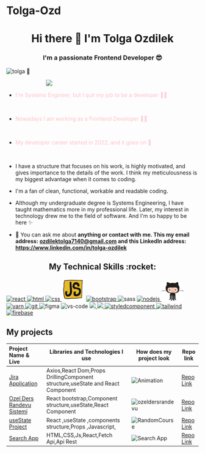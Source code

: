 # Tolga-Ozd
<h1 align="center">Hi there 👋 I'm Tolga Ozdilek </h1>
<h3 align="center">I'm a passionate Frontend Developer 😎 </h3>

<p align="left"> <img src="https://komarev.com/ghpvc/?username=Tolga-Ozd&label=Profile%20views&color=0e75b6&style=flat" alt="tolga" />  🚀 </p>
<p>
<img src="https://media.giphy.com/media/SIi9Q5c5KMQhEUenYG/giphy.gif" align="right" width="400"></br>


  
* <font color="pink"> I'm Systems Engineer, but I quit my job to be a developer 👨‍💻 </font>
</br>

* <font color="pink"> Nowadays I am working as a Frontend Developer 👨‍💻 </font>
</br>

* <font color="pink">  My developer career started in 2022, and it goes on 🚀 </font>
<br>

* I have a structure that focuses on his work, is highly motivated, and gives importance to the details of the work. I think my meticulousness is my biggest advantage when it comes to coding.

* I'm a fan of clean, functional, workable and readable coding.

* Although my undergraduate degree is Systems Engineering, I have taught mathematics more in my professional life. Later, my interest in technology drew me to the field of software. And I'm so happy to be here ✨ </p>

- 💬 You can ask me about **anything or contact with me. This my email address: **ozdilektolga7140@gmail.com and this LinkedIn address: https://www.linkedin.com/in/tolga-ozdilek****

<h2 align="center"> My Technical Skills :rocket:</h2>
<div>
     <a href="#" target="_blank"> <img src="https://cdn.icon-icons.com/icons2/2415/PNG/512/react_original_wordmark_logo_icon_146375.png" alt="react" width="60"/> </a> 
     <a href="#" target="_blank"> <img src="https://www.svgrepo.com/show/353884/html-5.svg" alt="html" height="60"/> </a> 
    <a href="#" target="_blank"> <img src="https://www.svgrepo.com/show/303263/css3-logo.svg" alt="css" height="60"/> </a>
    <img src="https://github.com/prowebdev119/prowebdev119/blob/main/git%20profile%20icons/javascript_aladdinGene.gif" width="60" alt="javascript" />
     <a href="#" target="_blank"> <img src="https://user-images.githubusercontent.com/25181517/183898054-b3d693d4-dafb-4808-a509-bab54cf5de34.png" alt="bootstrap" height="50"/> </a> 
    <img src="https://raw.githubusercontent.com/danielcranney/readme-generator/main/public/icons/skills/sass-colored.svg" width="50" alt="sass" />
    <a href="#" target="_blank"> <img src="https://user-images.githubusercontent.com/25181517/183568594-85e280a7-0d7e-4d1a-9028-c8c2209e073c.png" alt="nodejs" height="60"/> </a>
    <img src="https://github.com/prowebdev119/prowebdev119/blob/main/git%20profile%20icons/git_aladdinGene.gif" width="60" alt="git" />
    <a href="#" target="_blank"> <img src="https://user-images.githubusercontent.com/25181517/183049794-a3dfaddd-22ee-4ffe-b0b4-549ccd4879f9.png" alt="yarn" height="50"/> </a>
     <a href="#" target="_blank"> <img src="https://www.vectorlogo.zone/logos/git-scm/git-scm-icon.svg" alt="git" height="50"/> </a> 
    <img src="https://raw.githubusercontent.com/danielcranney/readme-generator/main/public/icons/skills/figma-colored.svg" width="50" alt="figma" />
    <img src="https://user-images.githubusercontent.com/25181517/192108891-d86b6220-e232-423a-bf5f-90903e6887c3.png" alt="vs-code" height="50"/> </a>
     <a href="#" target="_blank"> <img src="https://www.svgrepo.com/show/354354/slack-icon.svg" height="50"/> </a>
    <a href="#" target="_blank"> <img src="https://user-images.githubusercontent.com/25181517/192109061-e138ca71-337c-4019-8d42-4792fdaa7128.png" height="50"/>  </a>
    <a href="#" target="_blank"><img src="https://styled-components.com/logo.png" width="60" alt="styledcomponent"    /  </a>
    <a href="#" target="_blank"> <img src="https://user-images.githubusercontent.com/25181517/202896760-337261ed-ee92-4979-84c4-d4b829c7355d.png" alt="tailwind" height="50"/></a> 
    <a href="#" target="_blank"> <img src="https://user-images.githubusercontent.com/25181517/189716855-2c69ca7a-5149-4647-936d-780610911353.png" alt="firebase" height="50"/> </a> 
  </div>
  
## My projects
  Project Name & Live       |Libraries and Technologies I use     |How does my project look    |Repo link  
:-------------------------|-------------------------|-------------------------|-------------------------
[Jira Application ](https://task-project-kappa.vercel.app/)|Axios,React Dom,Props DrillingComponent structure,useState and React Component |![Animation](https://github.com/Tolga-Ozd/Tolga-Ozd/assets/44951399/24d4429e-5a9c-4cab-ad57-d5f35f4fb12e)|[Repo Link](https://github.com/Tolga-Ozd/Jira-Application)
[Ozel Ders Randevu Sistemi](https://ozel-ders-randevu.vercel.app/)|React bootstrap,Component structure,useState,React Component|![ozeldersrandevu](https://github.com/Tolga-Ozd/Tolga-Ozd/assets/44951399/dcd63f26-1fc0-4fda-a979-9b907e7ab702)|[Repo Link](https://github.com/Tolga-Ozd/Ozel-Ders-Randevu)
[useState Project](https://use-state-project.vercel.app/)|React ,useState ,components structure,Props ,Javascript,|![RandomCourse](https://github.com/Tolga-Ozd/Tolga-Ozd/assets/44951399/9585900d-0260-41d4-b9fe-1ffa1f036b5d)|[Repo Link](https://github.com/Tolga-Ozd/useState-Project) 
[Search App](https://tolga-ozd.github.io/Search-App/)|HTML,CSS,Js,React,Fetch Api,Api Rest|![Search App](https://github.com/Tolga-Ozd/Tolga-Ozd/assets/44951399/09fa076a-81bb-4716-93f9-71d71b57ecdd)|[Repo Link](https://github.com/Tolga-Ozd/Search-App)






